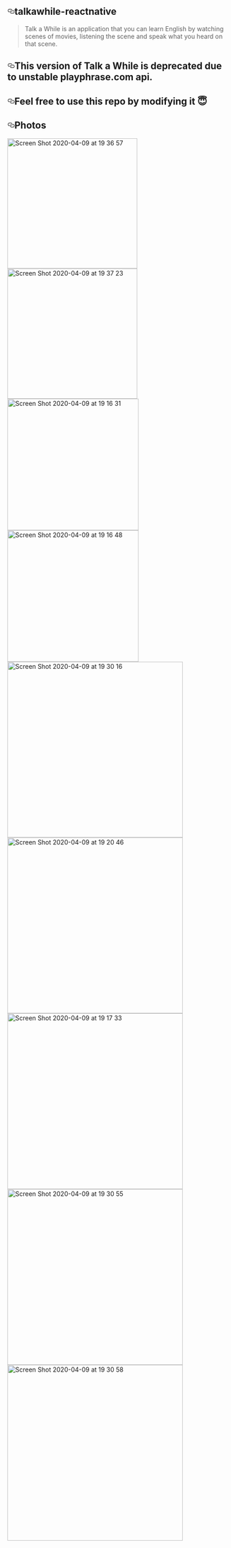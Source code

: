 <article class="markdown-body entry-content" itemprop="text"><h1><a id="user-content-talkawhile-reactnative" class="anchor" aria-hidden="true" href="#talkawhile-reactnative"><svg class="octicon octicon-link" viewBox="0 0 16 16" version="1.1" width="16" height="16" aria-hidden="true"><path fill-rule="evenodd" d="M4 9h1v1H4c-1.5 0-3-1.69-3-3.5S2.55 3 4 3h4c1.45 0 3 1.69 3 3.5 0 1.41-.91 2.72-2 3.25V8.59c.58-.45 1-1.27 1-2.09C10 5.22 8.98 4 8 4H4c-.98 0-2 1.22-2 2.5S3 9 4 9zm9-3h-1v1h1c1 0 2 1.22 2 2.5S13.98 12 13 12H9c-.98 0-2-1.22-2-2.5 0-.83.42-1.64 1-2.09V6.25c-1.09.53-2 1.84-2 3.25C6 11.31 7.55 13 9 13h4c1.45 0 3-1.69 3-3.5S14.5 6 13 6z"></path></svg></a>talkawhile-reactnative</h1>
<blockquote>
<p>Talk a While is an application that you can learn English by watching scenes of movies, listening the scene and speak what you heard on that scene.</p>
</blockquote>
<h2><a id="user-content-this-version-of-talk-a-while-is-deprecated-due-to-unstable-playphrasecom-api" class="anchor" aria-hidden="true" href="#this-version-of-talk-a-while-is-deprecated-due-to-unstable-playphrasecom-api"><svg class="octicon octicon-link" viewBox="0 0 16 16" version="1.1" width="16" height="16" aria-hidden="true"><path fill-rule="evenodd" d="M4 9h1v1H4c-1.5 0-3-1.69-3-3.5S2.55 3 4 3h4c1.45 0 3 1.69 3 3.5 0 1.41-.91 2.72-2 3.25V8.59c.58-.45 1-1.27 1-2.09C10 5.22 8.98 4 8 4H4c-.98 0-2 1.22-2 2.5S3 9 4 9zm9-3h-1v1h1c1 0 2 1.22 2 2.5S13.98 12 13 12H9c-.98 0-2-1.22-2-2.5 0-.83.42-1.64 1-2.09V6.25c-1.09.53-2 1.84-2 3.25C6 11.31 7.55 13 9 13h4c1.45 0 3-1.69 3-3.5S14.5 6 13 6z"></path></svg></a>This version of Talk a While is deprecated due to unstable playphrase.com api.</h2>
<h2><a id="user-content-feel-free-to-use-this-repo-by-modifying-it-" class="anchor" aria-hidden="true" href="#feel-free-to-use-this-repo-by-modifying-it-"><svg class="octicon octicon-link" viewBox="0 0 16 16" version="1.1" width="16" height="16" aria-hidden="true"><path fill-rule="evenodd" d="M4 9h1v1H4c-1.5 0-3-1.69-3-3.5S2.55 3 4 3h4c1.45 0 3 1.69 3 3.5 0 1.41-.91 2.72-2 3.25V8.59c.58-.45 1-1.27 1-2.09C10 5.22 8.98 4 8 4H4c-.98 0-2 1.22-2 2.5S3 9 4 9zm9-3h-1v1h1c1 0 2 1.22 2 2.5S13.98 12 13 12H9c-.98 0-2-1.22-2-2.5 0-.83.42-1.64 1-2.09V6.25c-1.09.53-2 1.84-2 3.25C6 11.31 7.55 13 9 13h4c1.45 0 3-1.69 3-3.5S14.5 6 13 6z"></path></svg></a>Feel free to use this repo by modifying it <g-emoji class="g-emoji" alias="innocent" fallback-src="https://github.githubassets.com/images/icons/emoji/unicode/1f607.png">😇</g-emoji></h2>
<h1><a id="user-content-photos" class="anchor" aria-hidden="true" href="#photos"><svg class="octicon octicon-link" viewBox="0 0 16 16" version="1.1" width="16" height="16" aria-hidden="true"><path fill-rule="evenodd" d="M4 9h1v1H4c-1.5 0-3-1.69-3-3.5S2.55 3 4 3h4c1.45 0 3 1.69 3 3.5 0 1.41-.91 2.72-2 3.25V8.59c.58-.45 1-1.27 1-2.09C10 5.22 8.98 4 8 4H4c-.98 0-2 1.22-2 2.5S3 9 4 9zm9-3h-1v1h1c1 0 2 1.22 2 2.5S13.98 12 13 12H9c-.98 0-2-1.22-2-2.5 0-.83.42-1.64 1-2.09V6.25c-1.09.53-2 1.84-2 3.25C6 11.31 7.55 13 9 13h4c1.45 0 3-1.69 3-3.5S14.5 6 13 6z"></path></svg></a>Photos</h1>
<div><a target="_blank" rel="noopener noreferrer" href="https://user-images.githubusercontent.com/33218120/78918907-cd3af700-7a99-11ea-8103-6f587e7a4195.png"><img width="294" alt="Screen Shot 2020-04-09 at 19 36 57" src="https://user-images.githubusercontent.com/33218120/78918907-cd3af700-7a99-11ea-8103-6f587e7a4195.png" style="max-width:100%;"></a>
<a target="_blank" rel="noopener noreferrer" href="https://user-images.githubusercontent.com/33218120/78918927-d1671480-7a99-11ea-8539-d785d78d67f2.png"><img width="294" alt="Screen Shot 2020-04-09 at 19 37 23" src="https://user-images.githubusercontent.com/33218120/78918927-d1671480-7a99-11ea-8539-d785d78d67f2.png" style="max-width:100%;"></a>
<a target="_blank" rel="noopener noreferrer" href="https://user-images.githubusercontent.com/33218120/78918932-d2984180-7a99-11ea-9b85-d30bc9b6cdc9.png"><img width="297" alt="Screen Shot 2020-04-09 at 19 16 31" src="https://user-images.githubusercontent.com/33218120/78918932-d2984180-7a99-11ea-9b85-d30bc9b6cdc9.png" style="max-width:100%;"></a>
<a target="_blank" rel="noopener noreferrer" href="https://user-images.githubusercontent.com/33218120/78918934-d3c96e80-7a99-11ea-827c-24ae424259ca.png"><img width="297" alt="Screen Shot 2020-04-09 at 19 16 48" src="https://user-images.githubusercontent.com/33218120/78918934-d3c96e80-7a99-11ea-827c-24ae424259ca.png" style="max-width:100%;"></a>
</div>
<div>
<a target="_blank" rel="noopener noreferrer" href="https://user-images.githubusercontent.com/33218120/78918938-d4620500-7a99-11ea-900d-92d5b791483f.png"><img width="397" alt="Screen Shot 2020-04-09 at 19 30 16" src="https://user-images.githubusercontent.com/33218120/78918938-d4620500-7a99-11ea-900d-92d5b791483f.png" style="max-width:100%;"></a>
<a target="_blank" rel="noopener noreferrer" href="https://user-images.githubusercontent.com/33218120/78918941-d5933200-7a99-11ea-82f3-b1508729b629.png"><img width="397" alt="Screen Shot 2020-04-09 at 19 20 46" src="https://user-images.githubusercontent.com/33218120/78918941-d5933200-7a99-11ea-82f3-b1508729b629.png" style="max-width:100%;"></a>
<a target="_blank" rel="noopener noreferrer" href="https://user-images.githubusercontent.com/33218120/78918953-da57e600-7a99-11ea-84c6-415975243729.png"><img width="397" alt="Screen Shot 2020-04-09 at 19 17 33" src="https://user-images.githubusercontent.com/33218120/78918953-da57e600-7a99-11ea-84c6-415975243729.png" style="max-width:100%;"></a><a target="_blank" rel="noopener noreferrer" href="https://user-images.githubusercontent.com/33218120/78918943-d75cf580-7a99-11ea-8f5f-d3d8243e98f7.png"><img width="397" alt="Screen Shot 2020-04-09 at 19 30 55" src="https://user-images.githubusercontent.com/33218120/78918943-d75cf580-7a99-11ea-8f5f-d3d8243e98f7.png" style="max-width:100%;"></a>
<a target="_blank" rel="noopener noreferrer" href="https://user-images.githubusercontent.com/33218120/78918947-d88e2280-7a99-11ea-9abb-434b46d1d44c.png"><img width="397" alt="Screen Shot 2020-04-09 at 19 30 58" src="https://user-images.githubusercontent.com/33218120/78918947-d88e2280-7a99-11ea-9abb-434b46d1d44c.png" style="max-width:100%;"></a>

</div>
</article>
